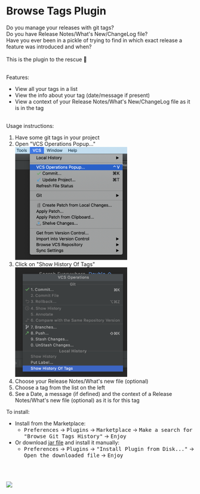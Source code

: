 # Browse Tags Plugin
Do you manage your releases with git tags?<br>
Do you have Release Notes/What's New/ChangeLog file?<br>
Have you ever been in a pickle of trying to find in which exact release a feature was introduced and when?<br><br>
This is the plugin to the rescue  :tada:
<br><br>

Features:
- View all your tags in a list
- View the info about your tag (date/message if present)
- View a context of your Release Notes/What's New/ChangeLog file as it is in the tag
<br><br>

Usage instructions:
<ol>
<li>Have some git tags in your project</li>
<li>Open "VCS Operations Popup..."</li>
<img src="media/vcs_menu.png" width="300">
<li>Click on "Show History Of Tags"</li>
<img src="media/vcs_popup.png" width="300">
<li>Choose your Release Notes/What's new file (optional)</li>
<li>Choose a tag from the list on the left</li>
<li>See a Date, a message (if defined) and the context of a Release Notes/What's new file (optional) as it is for this tag</li>
</ol>
  
To install:
- Install from the Marketplace:
  - <kbd>Preferences</kbd> -> <kbd>Plugins</kbd> -> <kbd>Marketplace</kbd> -> <kbd>Make a search for "Browse Git Tags History"</kbd> -> <kbd>Enjoy</kbd>
- Or download [jar file](build/libs/browse-tags-plugin-1.0.jar) and install it manually:
  - <kbd>Preferences</kbd> -> <kbd>Plugins</kbd> -> <kbd>"Install Plugin from Disk..."</kbd> -> <kbd>Open the downloaded file</kbd> -> <kbd>Enjoy</kbd>

<br><br>
  
<img src="media/browse_tags_plugin.gif">

